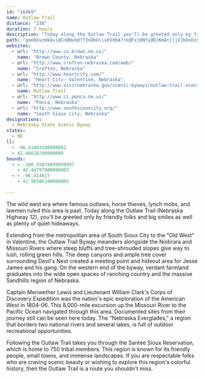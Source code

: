 ```yaml
---
id: "16469"
name: Outlaw Trail
distance: "238"
duration: 7 hours
description: "Today along the Outlaw Trail you'll be greeted only by friendly folks and big smiles as well as plenty of quiet hideaways. "
path: "geebGvzmkQv|@Cn@Nxb@??ZnDbU\\xEVdbA?rk@Fx}@Nfy@O|KmAt[[jVJbOnDznAv@bZHbLG`aCL~\\NvcBOlj@@v\\FvWDzFHpABpKC`u@Htu@EpST|On@z|@I`GU`Ee@~D}@zDgAxCqCdF{z@rx@q]|[cCjCiB`C{JrO{]nk@iBrEy@bDg@vCQ~B}AdY_@lE}@~FeB`H_A`GMfCLlKkJrEeBfAaCjBeAlAsArBsEzIsgAz{Bo@fBy@`Di@lDcAfQ}@bHoDtMcDvKmC|HiQde@iU|s@uD`L{B~FuA`DwAdCsBlCoCrCuLzJaH~EgE|BaDpA{Dj@wCCwJg@oG^aW`HmTtG}@P_VzAsCb@cFrAmClAiAr@wXnUgDdB}F`BmDb@aI`@qFr@oH~A}E`BwDdBaCrAcMdImDxAwBZ}Id@}FRmF?sBGgUyCcCMwBFsCl@uB~@}ClCyBpD_A|C_@hB]xB{Cxd@}ApQaBvPq@jEcAnEs@|BiBxEiC`EqBrBsClB_C~@eCl@qBPq]`@yCj@yCjAsCrBsBzBqApBgq@|iAgCjFiApCwLt^aBlEqPda@sDfImElIiClEo_@bn@iCxEgCxFyCrIgWb}@yCjJiBlE}Rha@wB`FsCbJaRfs@s@zBiCfHif@jkAkKd]}DrJsD`HgDhFgA~AoCdD}GfG{^vZcDxCyBfCcBlCwCjGuAnEm@xC}Jhk@oAlIw@xDcCnIiBpFyBzEiBfD_\\xe@eBzC{^zx@}@lCu@~C]~B]rGEvo@GrJYfFcAfH_AzDwEtPo@xCu@tEWjCUdEE`FJf`@EjEE`Bc@rG[nCmA|GyTrcAgYtrAi@lDSjB[tGOb[IrFO`Ee@|Ei@pDgDzPiBnGgBzDkP`[oAlBoB~BgC`CqG`F}EfEyAdBiCtEwB|Fk@`Cy@lGOxAM`HBlMUvEi@bEi@rCwApFuBrEsEvHqDvF}DpFcElD_KrGuDrDsBrCwBhEmClKoGpXc@`Du@xIYxFIzEU~[S`GKvAs@hEy@~CwJhX}@~Cu@zFUzG@fCx@~IdAhEzF~M|BbH~AjH^bDb@pFDzFE~DsCpo@C~Fh@pXDvb@|FloBAnMWnKq@~HgAfHuDpP_Pxq@gFpScBdFuNf_@{`AheC}R~`@_CbEcZxe@wBrDcD`FodAnbBoBfEqAjEeA|Eo@~EYtCObEUpPGfILzt@IlIUtEg@rGyI~z@u@lJSzG@|CvIhrARlE?fFY`G_@dEe@fDqGp]S`BUdEOlC_@tRyAnv@EvFDdFRhGd@fH~@`J|CnUvHtn@XxAhArKn@vKNrEB~FNh`MYr`BI~qAa@pdBWp|Cb@nzCj@h_@[~Pc@fIErHEnr@DnTEra@@n|E_@ltCh@ryBK~|ADpf@j@vaD\\bgDJl^Ftv@Nj\\^`tDTzy@EnIH|_@ItuB?hRTnf@Elv@Ori@N~eAIpl@Rru@Inw@Hj|ACpLR~mB`@bjC^bwAV|\\Xdw@j@nr@?h_AOvvA_@|z@Ezu@CtDOxEKpBi@tFcArGsDdP}Ib^wEbU}DlPy@lEWnBa@rGIhIQjaAGhDSfCq@lGYlB}ArGsVtt@sNve@yA|Fu@hEk@lFqBnl@Y~De@jC}@`DuAjCo@z@yBpBmDhBw@Yo@PyFrCcAl@uBjB{ExF_AtAeQz[}A`CaO`SwA`CiBbFo@|C_@`EI`CDzTR`EPfC\\bCvDxV^jDl@hLdAtZp@tI|@zErAlFjLd`@rAlFhAnHd@xGHtDMlH_Drv@gIbhB_@xKCvS\\dhA?rHNlDPdBb@lBr@dCbGrPf@jCP~BJxFAjWDhQLtBTpBz@lE|FnRfBxE|@lDZlAr@`GHrCO~K@hQKbDg@xHqAzKsAtOw@lG]xBs@hDcStr@oRtr@oBlEqAlBmBbCyCrBuRzIgE~AaEx@}Hz@sDVcULuQX}C\\{EnAqD~Ao]vRkHlEcEbEmBhCeB~C}BtF}GzRypArtDeCrIwBfJkNvr@ao@r}CiCxMs@dGSrCKrE@np@GhUDxn@IpVB|[O|EWdBy@~C{@lBy@jAsBnBcNrLqBtCsAvCsA|Ei@|DKhCJ~HhExi@fB|Qt@tLvDxc@ZhHLfHCt`@QfFYlCg@nC{@jDo@fByAlCmTt]mHhM}BxE_Rnb@iA|Ds@fE]hDKlE^`]E~ODh\\G~FWrC_@rCiRhkAi@xEKfCGdEBbYXhaECvQQnFcBzVs@hGu@dD_@rAsA~CsA~BoOnUyDtIgCtImA`HaA~Hm@bL?nKRvGTrCrTvvBh@jGNtFBfFYvdAHtFXlGPhBbCrRb@`FX~Fn@~Rd@|U[bxAmAjg@RrKxBht@TzK?rFeBtdA@jJ^zI\\lDp@`FhAlFtFtTfAzGFfBR~AJrC\\hSTtIlCpe@nAnNvEx_@ZlELrBJxKJniBGrCi@xG}AzH_@pAiTzf@mDtIoApFo@zESzCIvFKd}BOrJ}Ub_D}Fzm@wF`r@mBpScEv^mHzr@{BbPeAlGwl@`xDaPdeA]fD_@dG}@dWCfBFfBRdBZpBZhAtGrRmGlFgArAiBlC_BfD_BxEsn@`~Ce@|CeArEaApFeA`E_BrEq]ny@gEjKyApCmC`DoBxCwDtEcAn@[FqIFmSGsVFCxAQbB_@|A_O``@}DnJcAtCoA`FaIhc@SzB_@`I?naEKzj@NtcDGdaABjpFCrGKnDi@pEoAfF_CnEcArAo@r@wCrBcAb@_Dr@sBJ{xCDNliMEtoADdk@I|aEHxjAIxd@]`GWlCs@lEc@tB{@|CsAnDyBpE}BfDwi@no@eCjD}C`Fu`A`eBsApCe|B~hF}AxEyArGo@fFYpEInEChYB|zCY~j@UzuE?~mGD|h@^tqBBdb@W~pDK`Ga@~FmAnJiArFwAfF_I|SgBfF{DzOkCzNiBvNsAnPc@fOExEJ|Vl@|Mx@zJ`m@niF~AhJbBrH|BrHdBtEvBtEnObXbDfF|IlPpGzJrBdEfIvLlDdH|FzHbEfEfGnEpEjCbHdDlHrB|InAdGX|II~Ec@jEs@tUsFtB[rCC`CJtARlA^|JxFxShKoCtLiApGYzDMrBAnQMfHUtE_@bDc@rCwZvyA_EvS{Lvx@c@xG?zIvExeBNrKp@~kD`@~g@d@j]DzI?nSHre@XxmDd@lIXrChA|FnA~E`BzDxArCnB|ChClChq@zn@~AdBxAlB~@~A|BvEhBlFx@jDj@nDf@dEPfCHrOB~SIr{BBxf@O~bEx@|hCiA~c@OzK@pZ^vsAA~RS|SIth@EdgBBxBDfAXlCd@dBnArC~l@b{@dd@tm@^x@l@jBx@lEDjb@Ir}@Hl|BI`fABrkAh@noAGhaBB`CTzCh@hCfCw@~Cq@vG[b`De@pqAaA|[Knm@K|TVn{AKEp`DN~tBh@bsAn@hw@\\dbCDrxBItGOln@IxiB[p{@c@lpBI~G[jH}@rI_@~BoAzFmBjGiChGiCxEsCxDcCfCsC`CsCjBqCzAsCdAsC|@gC`@uGd@_wCX}HDwAJeEr@mCz@_DxAqClBmCjCoCrDaBrCo@xAcAfCaA~CyAfHa@fD_@`FKvE?`[Nzy@[pw@H~lAwApuL}CnyCDzRRlQbBllArAfcAD~HUpJg@dGi@lEqAfHgC|IscErnL{eAn{C{JnXqXvw@yBjEyCzEwFrGkEhDiIxD}Aj@cCd@wGx@wVGiGFqIz@uGjBiClA}D~BuB`BmExEyAlBwC|EcCvFoAjDgBfHiAnG{@zI]xG?h_@l@jyD|Ab_JLdmBFnJZ`jC?lMe@zn@Ip\\ArjB\\bu@GrHgBje@IhHHxJ^dSr@|XRzMJre@EhMUt[C|OBby@F~IHtlBBfKXfC^rBbApD~AbDdAvAvBhBdB~@`Cp@fw@~EhJ^fz@|EfGj@vDl@pJ~Bf_@xLpEfBvGjDrEtCnMfJtDrB|DjAxPtDpIvBpDtAhDlBlj@d^hDlClBpBhBlCrA~Bt@xApBrFj@rBr@hDx@vFTfCNbHNfQl@bdANpEhAxJrRroAn@zGJdENbRd@zkA"
websites:
  - url: "http://www.co.brown.ne.us/"
    name: "Brown County, Nebraska"
  - url: "http://www.crofton-nebraska.com/web/"
    name: "Crofton, Nebraska"
  - url: "http://www.heartcity.com/"
    name: "Heart City--Valentine, Nebraska"
  - url: "http://www.visitnebraska.gov/scenic-byways/outlaw-trail-scenic-byway"
    name: Outlaw Trail
  - url: "http://www.ci.ponca.ne.us/"
    name: "Ponca, Nebraska"
  - url: "http://www.southsiouxcity.org/"
    name: "South Sioux City, Nebraska"
designations:
  - Nebraska State Scenic Byway
states:
  - NE
ll:
  - -96.41403200000002
  - 42.46628200000009
bounds:
  - - -100.55078099999997
    - 42.44797900000003
  - - -96.414017
    - 42.96506100000005

---
```


The wild west era where famous outlaws, horse thieves, lynch mobs, and lawmen ruled this area is past. Today along the Outlaw Trail (Nebraska Highway 12), you'll be greeted only by friendly folks and big smiles as well as plenty of quiet hideaways.

Extending from the metropolitan area of South Sioux City to the "Old West" in Valentine, the Outlaw Trail Byway meanders alongside the Niobrara and Missouri Rivers where steep bluffs and tree-shrouded slopes give way to lush, rolling green hills. The deep canyons and ample tree cover surrounding Devil's Nest created a meeting point and hideout area for Jesse James and his gang. On the western end of the byway, verdant farmland graduates into the wide open spaces of ranching country and the massive Sandhills region of Nebraska.

Captain Meriwether Lewis and Lieutenant William Clark's Corps of Discovery Expedition was the nation's epic exploration of the American West in 1804-06. This 8,000-mile excursion up the Missouri River to the Pacific Ocean navigated through this area. Documented sites from their journey still can be seen here today. The "Nebraska Everglades," a region that borders two national rivers and several lakes, is full of outdoor recreational opportunities.

Following the Outlaw Trail takes you through the Santee Sioux Reservation, which is home to 750 tribal members. This region is known for its friendly people, small towns, and immense landscapes. If you are respectable folks who are craving scenic beauty or wishing to explore this region's colorful history, then the Outlaw Trail is a route you shouldn't miss.
